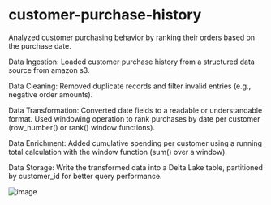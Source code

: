 # customer-purchase-history

Analyzed customer purchasing behavior by ranking their orders based on the
purchase date.

Data Ingestion: Loaded customer purchase history from a structured data source from amazon s3.

Data Cleaning:
  Removed duplicate records and filter invalid entries (e.g., negative order
  amounts).

Data Transformation:
  Converted date fields to a readable or understandable format.
  Used windowing operation to rank purchases by date per customer
  (row_number() or rank() window functions).

Data Enrichment:
  Added cumulative spending per customer using a running total calculation with the
  window function (sum() over a window).

Data Storage: 
  Write the transformed data into a Delta Lake table, partitioned by
  customer_id for better query performance.


![image](https://github.com/user-attachments/assets/ce2f84ae-0714-4465-8f26-f45ac25217b0)
